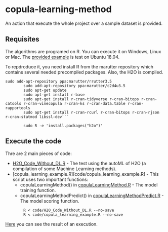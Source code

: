 # copula-learning-method

An action that execute the whole project over a sample dataset is provided.

## Requisites

The algorithms are programed on R. You can execute it on Windows, Linux or Mac. The [provided example](.github/workflows/blank.yml) is test on Ubuntu 18.04.

To repdroduce it, you need install R from the marutter repository which contains several needed precompiled packages. Also, the H2O is compiled.

```
sudo add-apt-repository ppa:marutter/rrutter3.5
        sudo add-apt-repository ppa:marutter/c2d4u3.5
        sudo apt-get update
        sudo apt-get install r-base
        sudo apt-get install r-cran-tidyverse r-cran-bitops r-cran-catools r-cran-vinecopula r-cran-ks r-cran-data.table r-cran-rapportools
        sudo apt-get install r-cran-rcurl r-cran-bitops r-cran-rjson r-cran-statmod libssl-dev```
        
        sudo R -e 'install.packages("h2o")'
```

## Execute the code

Thre are 2 main pieces of code:
- [H2O_Code_Without_DL.R](code/H2O_Code_Without_DL.R) - The test using the autoML of H2O (a compilation of some Machine Learning methods).
- [copula_learning_example.R][code/copula_learning_example.R] - This script uses two important functions:
  - copulaLearningMethod() in [copulaLearningMethod.R](code/copulaLearningMethod.R) - The model training function.
  - copulaLearningMethodPredict() in [copulaLearningMethodPredict.R](code/copulaLearningMethodPredict.R) - The model scoring function.

```
        R < code/H2O_Code_Without_DL.R --no-save
        R < code/copula_learning_example.R --no-save
```
[Here](https://github.com/jfvelezserrano/copula-learning-method/runs/703504103?check_suite_focus=true) you can see the result of an execution.
